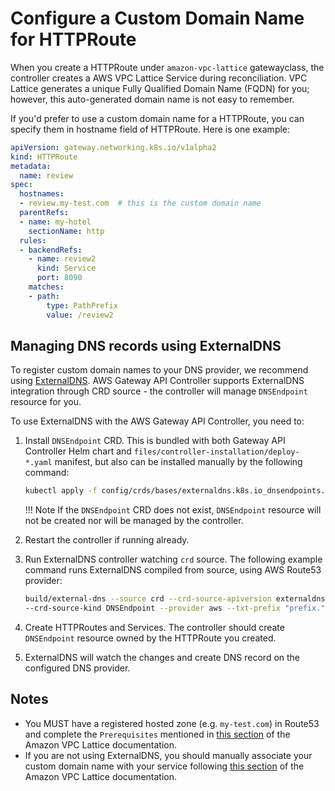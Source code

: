# Configure a Custom Domain Name for HTTPRoute
When you create a HTTPRoute under `amazon-vpc-lattice` gatewayclass, the controller creates a AWS VPC Lattice Service during reconciliation.
VPC Lattice generates a unique Fully Qualified Domain Name (FQDN) for you; however, this auto-generated domain name is not easy to remember.

If you'd prefer to use a custom domain name for a HTTPRoute, you can specify them in hostname field of HTTPRoute. Here is one example:

```yaml title="custom-domain-route.yaml" hl_lines="7"
apiVersion: gateway.networking.k8s.io/v1alpha2
kind: HTTPRoute
metadata:
  name: review
spec:
  hostnames:
  - review.my-test.com  # this is the custom domain name
  parentRefs:
  - name: my-hotel
    sectionName: http
  rules:    
  - backendRefs:
    - name: review2
      kind: Service
      port: 8090
    matches:
    - path:
        type: PathPrefix
        value: /review2

```


## Managing DNS records using ExternalDNS

To register custom domain names to your DNS provider, we recommend using [ExternalDNS](https://github.com/kubernetes-sigs/external-dns).
AWS Gateway API Controller supports ExternalDNS integration through CRD source - the controller will manage `DNSEndpoint` resource for you. 

To use ExternalDNS with the AWS Gateway API Controller, you need to:

1. Install `DNSEndpoint` CRD. This is bundled with both Gateway API Controller Helm chart and `files/controller-installation/deploy-*.yaml` manifest, but also can be installed manually by the following command:
   ```sh
   kubectl apply -f config/crds/bases/externaldns.k8s.io_dnsendpoints.yaml
   ```

    !!! Note
        If the `DNSEndpoint` CRD does not exist, `DNSEndpoint` resource will not be created nor will be managed by the controller.

1. Restart the controller if running already.
1. Run ExternalDNS controller watching `crd` source. 
   The following example command runs ExternalDNS compiled from source, using AWS Route53 provider:
   ```sh
   build/external-dns --source crd --crd-source-apiversion externaldns.k8s.io/v1alpha1 \
   --crd-source-kind DNSEndpoint --provider aws --txt-prefix "prefix."
   ```
1. Create HTTPRoutes and Services. The controller should create `DNSEndpoint` resource owned by the HTTPRoute you created.
1. ExternalDNS will watch the changes and create DNS record on the configured DNS provider.

## Notes

* You MUST have a registered hosted zone (e.g. `my-test.com`) in Route53 and complete the `Prerequisites` mentioned in [this section](https://docs.aws.amazon.com/vpc-lattice/latest/ug/service-custom-domain-name.html#dns-associate-custom) of the Amazon VPC Lattice documentation.
* If you are not using ExternalDNS, you should manually associate your custom domain name with your service following [this section](https://docs.aws.amazon.com/vpc-lattice/latest/ug/service-custom-domain-name.html#dns-associate-custom) of the Amazon VPC Lattice documentation.

